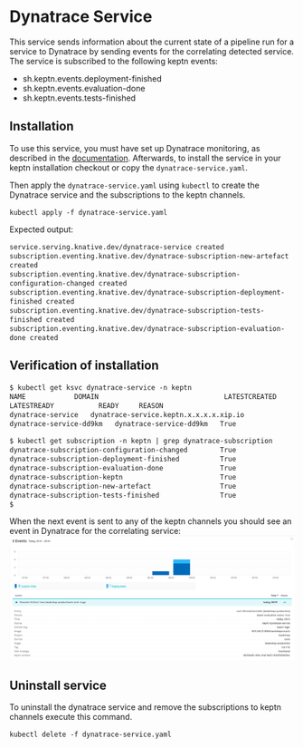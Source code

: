 # Dynatrace Service

This service sends information about the current state of a pipeline run for a service to Dynatrace by sending events for the correlating detected service.
The service is subscribed to the following keptn events:

- sh.keptn.events.deployment-finished
- sh.keptn.events.evaluation-done
- sh.keptn.events.tests-finished

## Installation

To use this service, you must have set up Dynatrace monitoring, as described in the [documentation](https://keptn.sh/docs/0.2.1/monitoring/dynatrace/).
Afterwards, to install the service in your keptn installation checkout or copy the `dynatrace-service.yaml`.

Then apply the `dynatrace-service.yaml` using `kubectl` to create the Dynatrace service and the subscriptions to the keptn channels.

```
kubectl apply -f dynatrace-service.yaml
```

Expected output:

```
service.serving.knative.dev/dynatrace-service created
subscription.eventing.knative.dev/dynatrace-subscription-new-artefact created
subscription.eventing.knative.dev/dynatrace-subscription-configuration-changed created
subscription.eventing.knative.dev/dynatrace-subscription-deployment-finished created
subscription.eventing.knative.dev/dynatrace-subscription-tests-finished created
subscription.eventing.knative.dev/dynatrace-subscription-evaluation-done created
```

## Verification of installation

```
$ kubectl get ksvc dynatrace-service -n keptn
NAME            DOMAIN                               LATESTCREATED         LATESTREADY           READY     REASON
dynatrace-service   dynatrace-service.keptn.x.x.x.x.xip.io   dynatrace-service-dd9km   dynatrace-service-dd9km   True
```

```
$ kubectl get subscription -n keptn | grep dynatrace-subscription
dynatrace-subscription-configuration-changed        True
dynatrace-subscription-deployment-finished          True
dynatrace-subscription-evaluation-done              True
dynatrace-subscription-keptn                        True
dynatrace-subscription-new-artefact                 True
dynatrace-subscription-tests-finished               True
$
```

When the next event is sent to any of the keptn channels you should see an event in Dynatrace for the correlating service:
![Dynatrace events](assets/events.png?raw=true "Dynatrace Events")

## Uninstall service

To uninstall the dynatrace service and remove the subscriptions to keptn channels execute this command.

```
kubectl delete -f dynatrace-service.yaml
```